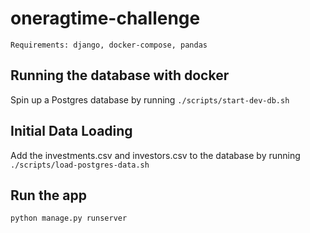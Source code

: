 # oneragtime-challenge

```
Requirements: django, docker-compose, pandas
```

## Running the database with docker

Spin up a Postgres database by running `./scripts/start-dev-db.sh`

## Initial Data Loading

Add the investments.csv and investors.csv to the database by running `./scripts/load-postgres-data.sh`

## Run the app

`python manage.py runserver`
